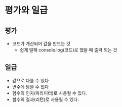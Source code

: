 # 평가와 일급

## 평가

- 코드가 계산되어 값을 만드는 것
  - 쉽게 말해 console.log(코드)로 했을 때 출력 되는 것

## 일급

- 값으로 다룰 수 있다
- 변수에 담을 수 있다
- 함수의 인자(파라미터)로 사용될 수 있다.
- 함수의 결과(리턴)로 사용될 수 있다.

